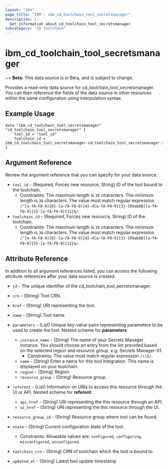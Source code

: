 ```yaml
---
layout: "ibm"
page_title: "IBM : ibm_cd_toolchain_tool_secretsmanager"
description: |-
  Get information about cd_toolchain_tool_secretsmanager
subcategory: "CD Toolchain"
---
```


# ibm_cd_toolchain_tool_secretsmanager

~> **Beta:** This data source is in Beta, and is subject to change.

Provides a read-only data source for cd_toolchain_tool_secretsmanager. You can then reference the fields of the data source in other resources within the same configuration using interpolation syntax.

## Example Usage

```hcl
data "ibm_cd_toolchain_tool_secretsmanager" "cd_toolchain_tool_secretsmanager" {
	tool_id = "tool_id"
	toolchain_id = ibm_cd_toolchain_tool_secretsmanager.cd_toolchain_tool_secretsmanager.toolchain_id
}
```

## Argument Reference

Review the argument reference that you can specify for your data source.

* `tool_id` - (Required, Forces new resource, String) ID of the tool bound to the toolchain.
  * Constraints: The maximum length is `36` characters. The minimum length is `36` characters. The value must match regular expression `/^[a-fA-F0-9]{8}-[a-fA-F0-9]{4}-4[a-fA-F0-9]{3}-[89abAB][a-fA-F0-9]{3}-[a-fA-F0-9]{12}$/`.
* `toolchain_id` - (Required, Forces new resource, String) ID of the toolchain.
  * Constraints: The maximum length is `36` characters. The minimum length is `36` characters. The value must match regular expression `/^[a-fA-F0-9]{8}-[a-fA-F0-9]{4}-4[a-fA-F0-9]{3}-[89abAB][a-fA-F0-9]{3}-[a-fA-F0-9]{12}$/`.

## Attribute Reference

In addition to all argument references listed, you can access the following attribute references after your data source is created.

* `id` - The unique identifier of the cd_toolchain_tool_secretsmanager.
* `crn` - (String) Tool CRN.

* `href` - (String) URI representing the tool.

* `name` - (String) Tool name.

* `parameters` - (List) Unique key-value pairs representing parameters to be used to create the tool.
Nested scheme for **parameters**:
	* `instance_name` - (String) The name of your Secrets Manager instance. You should choose an entry from the list provided based on the selected region and resource group. e.g: Secrets Manager-01.
	  * Constraints: The value must match regular expression `/\\S/`.
	* `name` - (String) Enter a name for this tool integration. This name is displayed on your toolchain.
	* `region` - (String) Region.
	* `resource_group` - (String) Resource group.

* `referent` - (List) Information on URIs to access this resource through the UI or API.
Nested scheme for **referent**:
	* `api_href` - (String) URI representing the this resource through an API.
	* `ui_href` - (String) URI representing the this resource through the UI.

* `resource_group_id` - (String) Resource group where tool can be found.

* `state` - (String) Current configuration state of the tool.
  * Constraints: Allowable values are: `configured`, `configuring`, `misconfigured`, `unconfigured`.

* `toolchain_crn` - (String) CRN of toolchain which the tool is bound to.


* `updated_at` - (String) Latest tool update timestamp.


